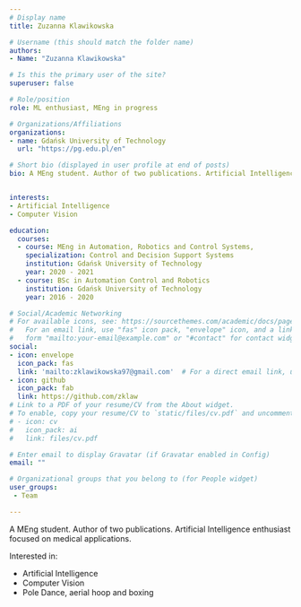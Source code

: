 ```yaml
---
# Display name
title: Zuzanna Klawikowska

# Username (this should match the folder name)
authors:
- Name: "Zuzanna Klawikowska"

# Is this the primary user of the site?
superuser: false

# Role/position
role: ML enthusiast, MEng in progress

# Organizations/Affiliations
organizations:
- name: Gdańsk University of Technology
  url: "https://pg.edu.pl/en"

# Short bio (displayed in user profile at end of posts)
bio: A MEng student. Author of two publications. Artificial Intelligence enthusiast focused on medical applications.


interests:
- Artificial Intelligence
- Computer Vision

education:
  courses:
  - course: MEng in Automation, Robotics and Control Systems,
    specialization: Control and Decision Support Systems
    institution: Gdańsk University of Technology
    year: 2020 - 2021
  - course: BSc in Automation Control and Robotics
    institution: Gdańsk University of Technology
    year: 2016 - 2020

# Social/Academic Networking
# For available icons, see: https://sourcethemes.com/academic/docs/page-builder/#icons
#   For an email link, use "fas" icon pack, "envelope" icon, and a link in the
#   form "mailto:your-email@example.com" or "#contact" for contact widget.
social:
- icon: envelope
  icon_pack: fas
  link: 'mailto:zklawikowska97@gmail.com'  # For a direct email link, use "mailto:test@example.org".
- icon: github
  icon_pack: fab
  link: https://github.com/zklaw
# Link to a PDF of your resume/CV from the About widget.
# To enable, copy your resume/CV to `static/files/cv.pdf` and uncomment the lines below.
# - icon: cv
#   icon_pack: ai
#   link: files/cv.pdf

# Enter email to display Gravatar (if Gravatar enabled in Config)
email: ""

# Organizational groups that you belong to (for People widget)
user_groups:
 - Team

---
```


A MEng student. Author of two publications. Artificial Intelligence enthusiast focused on medical applications.

Interested in:
* Artificial Intelligence
* Computer Vision
* Pole Dance, aerial hoop and boxing